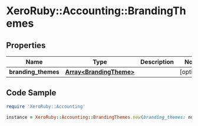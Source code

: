 # XeroRuby::Accounting::BrandingThemes

## Properties

Name | Type | Description | Notes
------------ | ------------- | ------------- | -------------
**branding_themes** | [**Array&lt;BrandingTheme&gt;**](BrandingTheme.md) |  | [optional] 

## Code Sample

```ruby
require 'XeroRuby::Accounting'

instance = XeroRuby::Accounting::BrandingThemes.new(branding_themes: null)
```


